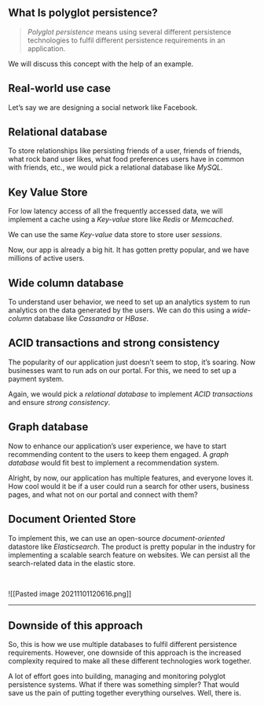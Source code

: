 ## What Is polyglot persistence?

> _Polyglot persistence_ means using several different persistence technologies to fulfil different persistence requirements in an application.

We will discuss this concept with the help of an example.

## Real-world use case

Let’s say we are designing a social network like Facebook.

## Relational database

To store relationships like persisting friends of a user, friends of friends, what rock band user likes, what food preferences users have in common with friends, etc., we would pick a relational database like _MySQL_.

## Key Value Store

For low latency access of all the frequently accessed data, we will implement a cache using a _Key-value_ store like _Redis_ or _Memcached_.

We can use the same _Key-value_ data store to store user _sessions_.

Now, our app is already a big hit. It has gotten pretty popular, and we have millions of active users.

## Wide column database

To understand user behavior, we need to set up an analytics system to run analytics on the data generated by the users. We can do this using a _wide-column_ database like _Cassandra_ or _HBase_.

## ACID transactions and strong consistency

The popularity of our application just doesn’t seem to stop, it’s soaring. Now businesses want to run ads on our portal. For this, we need to set up a payment system.

Again, we would pick a _relational database_ to implement _ACID transactions_ and ensure _strong consistency_.

## Graph database

Now to enhance our application’s user experience, we have to start recommending content to the users to keep them engaged. A _graph database_ would fit best to implement a recommendation system.

Alright, by now, our application has multiple features, and everyone loves it. How cool would it be if a user could run a search for other users, business pages, and what not on our portal and connect with them?

## Document Oriented Store

To implement this, we can use an open-source _document-oriented_ datastore like _Elasticsearch_. The product is pretty popular in the industry for implementing a scalable search feature on websites. We can persist all the search-related data in the elastic store.

<br>

![[Pasted image 20211101120616.png]]

---

## Downside of this approach

So, this is how we use multiple databases to fulfil different persistence requirements. However, one downside of this approach is the increased complexity required to make all these different technologies work together.

A lot of effort goes into building, managing and monitoring polyglot persistence systems. What if there was something simpler? That would save us the pain of putting together everything ourselves. Well, there is.